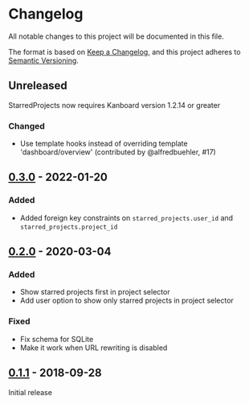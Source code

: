 # Changelog

All notable changes to this project will be documented in this file.

The format is based on [Keep a Changelog](https://keepachangelog.com/en/1.0.0/),
and this project adheres to [Semantic Versioning](https://semver.org/spec/v2.0.0.html).

## Unreleased

StarredProjects now requires Kanboard version 1.2.14 or greater

### Changed

- Use template hooks instead of overriding template 'dashboard/overview'
  (contributed by @alfredbuehler, #17)

## [0.3.0] - 2022-01-20

### Added

- Added foreign key constraints on `starred_projects.user_id` and
  `starred_projects.project_id`

## [0.2.0] - 2020-03-04

### Added

- Show starred projects first in project selector
- Add user option to show only starred projects in project selector

### Fixed

- Fix schema for SQLite
- Make it work when URL rewriting is disabled

## [0.1.1] - 2018-09-28

Initial release

[0.3.0]: https://github.com/biblibre/kanboard-plugin-StarredProjects/compare/v0.2.0...v0.3.0
[0.2.0]: https://github.com/biblibre/kanboard-plugin-StarredProjects/compare/v0.1.1...v0.2.0
[0.1.1]: https://github.com/biblibre/kanboard-plugin-StarredProjects/releases/tag/v0.1.1
